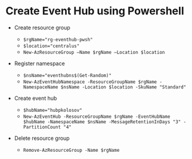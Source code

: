 ﻿# Create Event Hub using Powershell

- Create resource group
    - `$rgName="rg-eventhub-pwsh"`
    - `$location="centralus"`
    - `New-AzResourceGroup –Name $rgName –Location $location`

- Register namespace
    - `$nsName="eventhubns$(Get-Random)"`
    - `New-AzEventHubNamespace -ResourceGroupName $rgName -NamespaceName $nsName -Location $location -SkuName "Standard"`

- Create event hub
    - `$hubName="hubpkolosov"`
    - `New-AzEventHub -ResourceGroupName $rgName -EventHubName $hubName -NamespaceName $nsName -MessageRetentionInDays "3" -PartitionCount "4"`

- Delete resource group
    - `Remove-AzResourceGroup -Name $rgName`